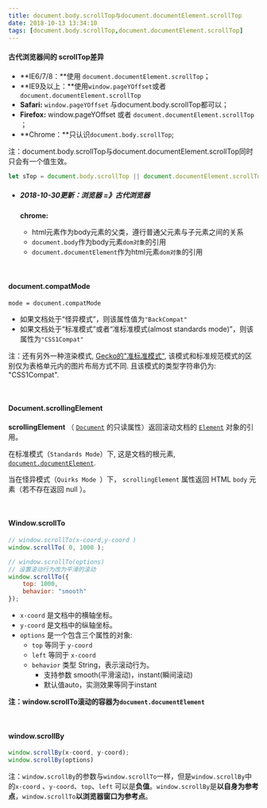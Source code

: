 ```yaml
---
title: document.body.scrollTop与document.documentElement.scrollTop
date: 2018-10-13 13:34:10
tags: [document.body.scrollTop,document.documentElement.scrollTop]
---
```


#### 古代浏览器间的 scrollTop差异

- **IE6/7/8：**使用 `document.documentElement.scrollTop`； 
- **IE9及以上：**使用`window.pageYOffset`或者`document.documentElement.scrollTop `
- **Safari:**  `window.pageYOffset` 与document.body.scrollTop都可以； 
- **Firefox:** window.pageYOffset 或者 `document.documentElement.scrollTop `；
- **Chrome：**只认识`document.body.scrollTop`;

注：document.body.scrollTop与document.documentElement.scrollTop同时只会有一个值生效。

```javascript
let sTop = document.body.scrollTop || document.documentElement.scrollTop;
```



- ##### 2018-10-30更新：**浏览器 =》古代浏览器**

  **chrome:**

  -  html元素作为body元素的父类，遵行普通父元素与子元素之间的关系
  -  `document.body`作为body元素`dom对象`的引用
  -  `document.documentElement`作为html元素`dom对象`的引用



<br/>

#### document.compatMode

```
mode = document.compatMode
```

- 如果文档处于“怪异模式”，则该属性值为`"BackCompat"`
- 如果文档处于“标准模式”或者“准标准模式(almost standards mode)”，则该属性为`"CSS1Compat"`

注：还有另外一种渲染模式, [Gecko的"准标准模式"](https://developer.mozilla.org/zh-cn/Gecko's_%22Almost_Standards%22_Mode), 该模式和标准规范模式的区别仅为表格单元内的图片布局方式不同. 且该模式的类型字符串仍为: "CSS1Compat". 

<br/>

#### Document.scrollingElement

**scrollingElement** （ [`Document`](https://developer.mozilla.org/zh-CN/docs/Web/API/Document) 的只读属性）返回滚动文档的 [`Element`](https://developer.mozilla.org/zh-CN/docs/Web/API/Element) 对象的引用。 

在标准模式（`Standards Mode`）下, 这是文档的根元素, [`document.documentElement`](https://developer.mozilla.org/zh-CN/docs/Web/API/Document/documentElement).

当在怪异模式（`Quirks Mode `）下， `scrollingElement` 属性返回 HTML `body` 元素（若不存在返回 null ）。

<br/>

#### Window.scrollTo

```javascript
// window.scrollTo(x-coord,y-coord )
window.scrollTo( 0, 1000 );

// window.scrollTo(options)
// 设置滚动行为改为平滑的滚动
window.scrollTo({ 
    top: 1000, 
    behavior: "smooth" 
});
```

- `x-coord` 是文档中的横轴坐标。
- `y-coord` 是文档中的纵轴坐标。
- `options` 是一个包含三个属性的对象:
  - `top` 等同于  `y-coord`
  - `left` 等同于  `x-coord`
  - `behavior`  类型 String，表示滚动行为。
    - 支持参数 smooth(平滑滚动)，instant(瞬间滚动)
    - 默认值auto，实测效果等同于instant

**注：window.scrollTo滚动的容器为`document.documentElement`**

<br/>

#### window.scrollBy

```javascript
window.scrollBy(x-coord, y-coord);
window.scrollBy(options)
```

注：`window.scrollBy`的参数与`window.scrollTo`一样，但是`window.scrollBy`中的`x-coord` 、`y-coord`、`top`、`left` 可以是**负值**。`window.scrollBy`是**以自身为参考点**，`window.scrollTo`**以浏览器窗口为参考点**。

<br/>

